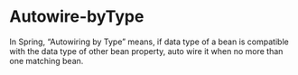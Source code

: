 # Autowire-byType
In Spring, “Autowiring by Type” means, if data type of a bean is compatible with the data type of other bean property, auto wire it when no more than one matching bean.
